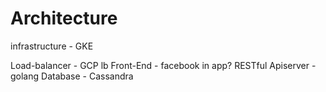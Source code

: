 Architecture
===

infrastructure - GKE

Load-balancer - GCP lb
Front-End - facebook in app?
RESTful Apiserver - golang
Database - Cassandra

